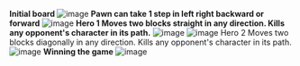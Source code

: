 **Initial board**
![image](https://github.com/user-attachments/assets/fb58d2d3-a986-474a-adec-89e83f11a770)
**Pawn can take 1 step in left right backward or forward**
![image](https://github.com/user-attachments/assets/7a6e8d48-d85c-40e2-a246-4de0554577da)
**Hero 1 Moves two blocks straight in any direction. Kills any opponent's character in its path.**
![image](https://github.com/user-attachments/assets/18bacef3-6290-4ce3-ba0f-52831aef03d3)
![image](https://github.com/user-attachments/assets/c761c91e-c122-4861-825d-04f6a5cb5865)
Hero 2 Moves two blocks diagonally in any direction. Kills any opponent's character in its path.
![image](https://github.com/user-attachments/assets/79e249f9-47f4-463b-a6f5-5aed7b5efca9)
**Winning the game**
![image](https://github.com/user-attachments/assets/ef82a840-cbc6-4830-81f7-ce6b26ccfaad)
